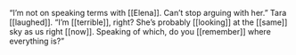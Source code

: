 “I’m not on speaking terms with [[Elena]]. Can’t stop arguing with her.” Tara [[laughed]]. “I’m [[terrible]], right? She’s probably [[looking]] at the [[same]] sky as us right [[now]]. Speaking of which, do you [[remember]] where everything is?” 







